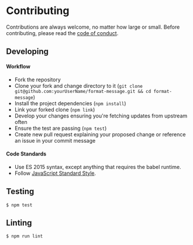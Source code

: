 # Contributing

Contributions are always welcome, no matter how large or small. Before
contributing, please read the
[code of conduct](https://github.com/thetalecrafter/format-message/blob/master/CODE_OF_CONDUCT.md).

## Developing

#### Workflow

* Fork the repository
* Clone your fork and change directory to it (`git clone git@github.com:yourUserName/format-message.git && cd format-message`)
* Install the project dependencies (`npm install`)
* Link your forked clone (`npm link`)
* Develop your changes ensuring you're fetching updates from upstream often
* Ensure the test are passing (`npm test`)
* Create new pull request explaining your proposed change or reference an issue
  in your commit message

#### Code Standards

* Use ES 2015 syntax, except anything that requires the babel runtime.
* Follow [JavaScript Standard Style](https://github.com/feross/standard).

## Testing

    $ npm test

## Linting

    $ npm run lint
